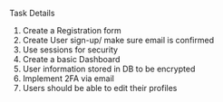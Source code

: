 Task Details 

1. Create a Registration form
2. Create User sign-up/ make sure email is confirmed
3. Use sessions for security
4. Create a basic Dashboard
5. User information stored in DB to be encrypted
6. Implement 2FA via email
7. Users should be able to edit their profiles
